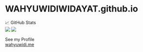 # WAHYUWIDIWIDAYAT.github.io

📈 GitHub Stats
<br/>
<img src="https://github-readme-stats.vercel.app/api?username=wahyuwidiwidayat&count_private=true&theme=vue-dark">
<img src="https://github-readme-stats.vercel.app/api/top-langs/?username=wahyuwidiwidayat&theme=vue-dark">
<br/>

See my Profile
<br/> <a href="http://wahyuwidi.me">wahyuwidi.me</a><br/>

